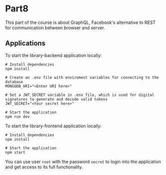 # Part8

This part of the course is about GraphQL, Facebook's alternative to REST for communication between browser and server.

## Applications

To start the library-backend application locally:

```console
# Install dependencies
npm install

# Create an .env file with enviroment variables for connecting to the database
MONGODB_URI="<Enter URI here>"

# Set a JWT_SECRET variable in .env file, which is used for digital signatures to generate and decode valid tokens
JWT_SECRET="<Your secret here>"

# Start the application
npm run dev
```

To start the library-frontend application locally:

```console
# Install dependencies
npm install

# Start the application
npm start
```

You can use user `root` with the password `secret` to login into the application and get access to its full functionality.